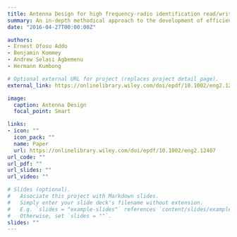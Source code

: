 ```yaml
---
title: Antenna Design for high frequency‐radio identification read/write devices
summary: An in-depth methodical approach to the development of efficient high-frequency (HF) antennas for use in radio frequency identification (RFID) systems operating at 13.56 MHz.
date: "2016-04-27T00:00:00Z"

authors:
- Ernest Ofosu Addo
- Benjamin Kommey
- Andrew Selasi Agbemenu
- Hermann Kumbong

# Optional external URL for project (replaces project detail page).
external_link: https://onlinelibrary.wiley.com/doi/epdf/10.1002/eng2.12407

image:
  caption: Antenna Design
  focal_point: Smart

links:
- icon: ""
  icon_pack: ""
  name: Paper
  url: https://onlinelibrary.wiley.com/doi/epdf/10.1002/eng2.12407
url_code: ""
url_pdf: ""
url_slides: ""
url_video: ""

# Slides (optional).
#   Associate this project with Markdown slides.
#   Simply enter your slide deck's filename without extension.
#   E.g. `slides = "example-slides"` references `content/slides/example-slides.md`.
#   Otherwise, set `slides = ""`.
slides: ""
---
```

